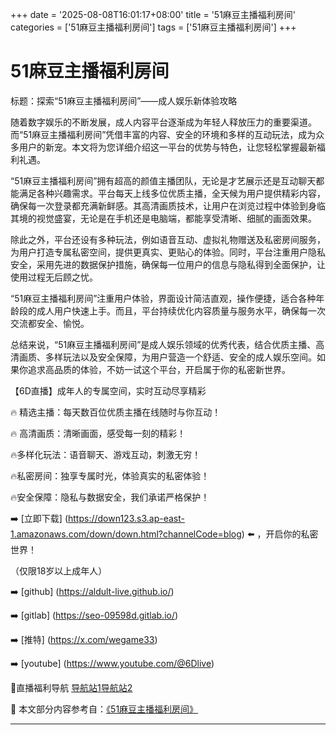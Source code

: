 +++
date = '2025-08-08T16:01:17+08:00'
title = '51麻豆主播福利房间'
categories = ['51麻豆主播福利房间']
tags = ['51麻豆主播福利房间']
+++

# 51麻豆主播福利房间

标题：探索“51麻豆主播福利房间”——成人娱乐新体验攻略

随着数字娱乐的不断发展，成人内容平台逐渐成为年轻人释放压力的重要渠道。而“51麻豆主播福利房间”凭借丰富的内容、安全的环境和多样的互动玩法，成为众多用户的新宠。本文将为您详细介绍这一平台的优势与特色，让您轻松掌握最新福利礼遇。

“51麻豆主播福利房间”拥有超高的颜值主播团队，无论是才艺展示还是互动聊天都能满足各种兴趣需求。平台每天上线多位优质主播，全天候为用户提供精彩内容，确保每一次登录都充满新鲜感。其高清画质技术，让用户在浏览过程中体验到身临其境的视觉盛宴，无论是在手机还是电脑端，都能享受清晰、细腻的画面效果。

除此之外，平台还设有多种玩法，例如语音互动、虚拟礼物赠送及私密房间服务，为用户打造专属私密空间，提供更真实、更贴心的体验。同时，平台注重用户隐私安全，采用先进的数据保护措施，确保每一位用户的信息与隐私得到全面保护，让使用过程无后顾之忧。

“51麻豆主播福利房间”注重用户体验，界面设计简洁直观，操作便捷，适合各种年龄段的成人用户快速上手。而且，平台持续优化内容质量与服务水平，确保每一次交流都安全、愉悦。

总结来说，“51麻豆主播福利房间”是成人娱乐领域的优秀代表，结合优质主播、高清画质、多样玩法以及安全保障，为用户营造一个舒适、安全的成人娱乐空间。如果你追求高品质的体验，不妨一试这个平台，开启属于你的私密新世界。

【6D直播】成年人的专属空间，实时互动尽享精彩

🔥 精选主播：每天数百位优质主播在线随时与你互动！

🔥 高清画质：清晰画面，感受每一刻的精彩！

🔥多样化玩法：语音聊天、游戏互动，刺激无穷！

🔥私密房间：独享专属时光，体验真实的私密体验！

🔥安全保障：隐私与数据安全，我们承诺严格保护！

➡️ [立即下载] (https://down123.s3.ap-east-1.amazonaws.com/down/down.html?channelCode=blog) ⬅️ ，开启你的私密世界！

 （仅限18岁以上成年人）

➡️ [github] (https://aldult-live.github.io/)

➡️ [gitlab] (https://seo-09598d.gitlab.io/)

➡️ [推特] (https://x.com/wegame33)

➡️ [youtube] (https://www.youtube.com/@6Dlive)

🔞直播福利导航   [导航站1](https://webstack-86085a.gitlab.io/)[导航站2](https://onlygit123-2.github.io/)


📘 本文部分内容参考自：[《51麻豆主播福利房间》](https://github.com/liveshow123321/tvshow)

---
